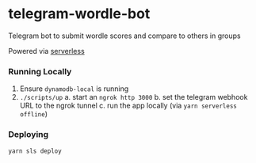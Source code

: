 # telegram-wordle-bot

Telegram bot to submit wordle scores and compare to others in groups

Powered via [serverless](https://github.com/serverless/serverless)

### Running Locally

1. Ensure `dynamodb-local` is running
2. `./scripts/up`
   a. start an `ngrok http 3000`
   b. set the telegram webhook URL to the ngrok tunnel
   c. run the app locally (via `yarn serverless offline`)

### Deploying

```bash
yarn sls deploy
```
